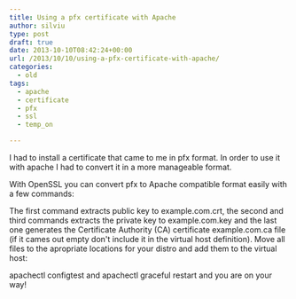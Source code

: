 ```yaml
---
title: Using a pfx certificate with Apache
author: silviu
type: post
draft: true
date: 2013-10-10T08:42:24+00:00
url: /2013/10/10/using-a-pfx-certificate-with-apache/
categories:
  - old
tags:
  - apache
  - certificate
  - pfx
  - ssl
  - temp_on

---
```

I had to install a certificate that came to me in pfx format. In order to use it with apache I had to convert it in a more manageable format.

With OpenSSL you can convert pfx to Apache compatible format easily with a few commands:

The first command extracts public key to example.com.crt, the second and third commands extracts the private key to example.com.key and the last one generates the Certificate Authority (CA) certificate example.com.ca file (if it cames out empty don't include it in the virtual host definition). Move all files to the apropriate locations for your distro and add them to the virtual host:


apachectl configtest and apachectl graceful restart and you are on your way!